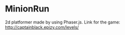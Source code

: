 # MinionRun
2d platformer made by using Phaser.js. Link for the game: http://captainblack.epizy.com/levels/
